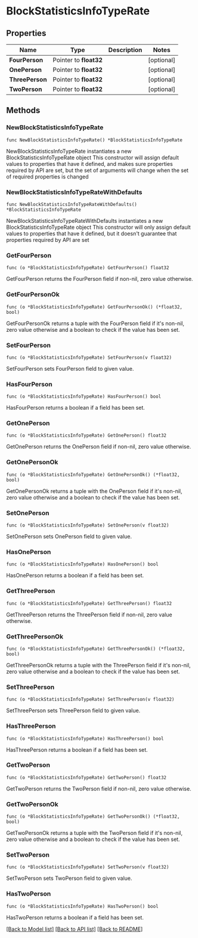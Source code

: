 # BlockStatisticsInfoTypeRate

## Properties

Name | Type | Description | Notes
------------ | ------------- | ------------- | -------------
**FourPerson** | Pointer to **float32** |  | [optional] 
**OnePerson** | Pointer to **float32** |  | [optional] 
**ThreePerson** | Pointer to **float32** |  | [optional] 
**TwoPerson** | Pointer to **float32** |  | [optional] 

## Methods

### NewBlockStatisticsInfoTypeRate

`func NewBlockStatisticsInfoTypeRate() *BlockStatisticsInfoTypeRate`

NewBlockStatisticsInfoTypeRate instantiates a new BlockStatisticsInfoTypeRate object
This constructor will assign default values to properties that have it defined,
and makes sure properties required by API are set, but the set of arguments
will change when the set of required properties is changed

### NewBlockStatisticsInfoTypeRateWithDefaults

`func NewBlockStatisticsInfoTypeRateWithDefaults() *BlockStatisticsInfoTypeRate`

NewBlockStatisticsInfoTypeRateWithDefaults instantiates a new BlockStatisticsInfoTypeRate object
This constructor will only assign default values to properties that have it defined,
but it doesn't guarantee that properties required by API are set

### GetFourPerson

`func (o *BlockStatisticsInfoTypeRate) GetFourPerson() float32`

GetFourPerson returns the FourPerson field if non-nil, zero value otherwise.

### GetFourPersonOk

`func (o *BlockStatisticsInfoTypeRate) GetFourPersonOk() (*float32, bool)`

GetFourPersonOk returns a tuple with the FourPerson field if it's non-nil, zero value otherwise
and a boolean to check if the value has been set.

### SetFourPerson

`func (o *BlockStatisticsInfoTypeRate) SetFourPerson(v float32)`

SetFourPerson sets FourPerson field to given value.

### HasFourPerson

`func (o *BlockStatisticsInfoTypeRate) HasFourPerson() bool`

HasFourPerson returns a boolean if a field has been set.

### GetOnePerson

`func (o *BlockStatisticsInfoTypeRate) GetOnePerson() float32`

GetOnePerson returns the OnePerson field if non-nil, zero value otherwise.

### GetOnePersonOk

`func (o *BlockStatisticsInfoTypeRate) GetOnePersonOk() (*float32, bool)`

GetOnePersonOk returns a tuple with the OnePerson field if it's non-nil, zero value otherwise
and a boolean to check if the value has been set.

### SetOnePerson

`func (o *BlockStatisticsInfoTypeRate) SetOnePerson(v float32)`

SetOnePerson sets OnePerson field to given value.

### HasOnePerson

`func (o *BlockStatisticsInfoTypeRate) HasOnePerson() bool`

HasOnePerson returns a boolean if a field has been set.

### GetThreePerson

`func (o *BlockStatisticsInfoTypeRate) GetThreePerson() float32`

GetThreePerson returns the ThreePerson field if non-nil, zero value otherwise.

### GetThreePersonOk

`func (o *BlockStatisticsInfoTypeRate) GetThreePersonOk() (*float32, bool)`

GetThreePersonOk returns a tuple with the ThreePerson field if it's non-nil, zero value otherwise
and a boolean to check if the value has been set.

### SetThreePerson

`func (o *BlockStatisticsInfoTypeRate) SetThreePerson(v float32)`

SetThreePerson sets ThreePerson field to given value.

### HasThreePerson

`func (o *BlockStatisticsInfoTypeRate) HasThreePerson() bool`

HasThreePerson returns a boolean if a field has been set.

### GetTwoPerson

`func (o *BlockStatisticsInfoTypeRate) GetTwoPerson() float32`

GetTwoPerson returns the TwoPerson field if non-nil, zero value otherwise.

### GetTwoPersonOk

`func (o *BlockStatisticsInfoTypeRate) GetTwoPersonOk() (*float32, bool)`

GetTwoPersonOk returns a tuple with the TwoPerson field if it's non-nil, zero value otherwise
and a boolean to check if the value has been set.

### SetTwoPerson

`func (o *BlockStatisticsInfoTypeRate) SetTwoPerson(v float32)`

SetTwoPerson sets TwoPerson field to given value.

### HasTwoPerson

`func (o *BlockStatisticsInfoTypeRate) HasTwoPerson() bool`

HasTwoPerson returns a boolean if a field has been set.


[[Back to Model list]](../README.md#documentation-for-models) [[Back to API list]](../README.md#documentation-for-api-endpoints) [[Back to README]](../README.md)


